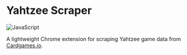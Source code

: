 # Yahtzee Scraper

![JavaScript](https://img.shields.io/badge/javascript-%23323330.svg?style=for-the-badge&logo=javascript&logoColor=%23F7DF1E)

A lightweight Chrome extension for scraping Yahtzee game data from [Cardgames.io](https://cardgames.io/yahtzee/).